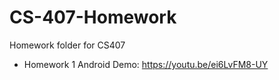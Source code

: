 # CS-407-Homework
Homework folder for CS407
- Homework 1 Android Demo: https://youtu.be/ei6LvFM8-UY
